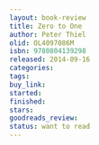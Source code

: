 ```yaml
---
layout: book-review
title: Zero to One
author: Peter Thiel
olid: OL4097086M
isbn: 9780804139298
released: 2014-09-16
categories: 
tags: 
buy_link: 
started: 
finished: 
stars: 
goodreads_review: 
status: want to read
---
```


